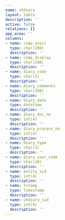 ```yaml
---
name: uhdiary
layout: table
description: ''
active: false
relations: []
app_area: ''
columns:
- name: comp_avail
  type: char(200)
  description: ''
- name: comp_display
  type: char(200)
  description: ''
- name: diary_code
  type: char(3)
  description: ''
- name: diary_comments
  type: char(100)
  description: ''
- name: diary_date
  type: datetime
  description: ''
- name: diary_doc_no
  type: int(4)
  description: ''
- name: diary_process_no
  type: int(4)
  description: ''
- name: diary_type
  type: char(3)
  description: ''
- name: diary_user_code
  type: char(20)
  description: ''
- name: entity_sid
  type: int(4)
  description: ''
- name: tstamp
  type: timestamp
  description: ''
- name: uhdiary_sid
  type: int(4)
  description: ''
---
```


